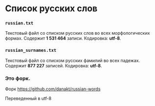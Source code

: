 # Список русских слов

### `russian.txt`

Текстовый файл со списком русских слов во всех морфологических формах.
Содержит **1 531 464** записи. Кодировка: **utf-8**.

### `russian_surnames.txt`

Текстовый файл со списком русских фамилий во всех падежах.
Содержит **877 227** записей. Кодировка: **utf-8**.

### Это форк.

Форк https://github.com/danakt/russian-words

Переведенный в utf-8